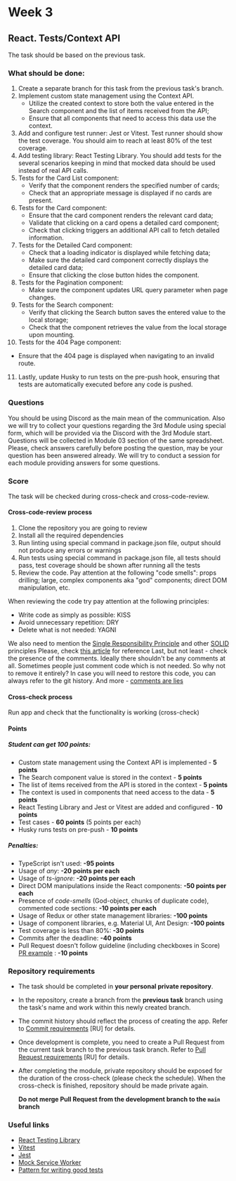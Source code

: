# Week 3

## React. Tests/Context API

The task should be based on the previous task.

### What should be done:

1. Create a separate branch for this task from the previous task's branch.
2. Implement custom state management using the Context API.
   - Utilize the created context to store both the value entered in the Search component and the list of items received from the API;
   - Ensure that all components that need to access this data use the context.
3. Add and configure test runner: Jest or Vitest. Test runner should show the test coverage. You should aim to reach at least 80% of the test coverage.
4. Add testing library: React Testing Library. You should add tests for the several scenarios keeping in mind that mocked data should be used instead of real API calls.
5. Tests for the Card List component:
   - Verify that the component renders the specified number of cards;
   - Check that an appropriate message is displayed if no cards are present.
6. Tests for the Card component:
   - Ensure that the card component renders the relevant card data;
   - Validate that clicking on a card opens a detailed card component;
   - Check that clicking triggers an additional API call to fetch detailed information.
7. Tests for the Detailed Card component:
   - Check that a loading indicator is displayed while fetching data;
   - Make sure the detailed card component correctly displays the detailed card data;
   - Ensure that clicking the close button hides the component.
8. Tests for the Pagination component:
   - Make sure the component updates URL query parameter when page changes.
9. Tests for the Search component:
   - Verify that clicking the Search button saves the entered value to the local storage;
   - Check that the component retrieves the value from the local storage upon mounting.
10. Tests for the 404 Page component:

- Ensure that the 404 page is displayed when navigating to an invalid route.

11. Lastly, update Husky to run tests on the pre-push hook, ensuring that tests are automatically executed before any code is pushed.

### Questions

You should be using Discord as the main mean of the communication.
Also we will try to collect your questions regarding the 3rd Module using special form, which will be provided via the Discord with the 3rd Module start. Questions will be collected in Module 03 section of the same spreadsheet. Please, check answers carefully before posting the question, may be your question has been answered already.
We will try to conduct a session for each module providing answers for some questions.

### Score

The task will be checked during cross-check and cross-code-review.

#### Cross-code-review process

1. Clone the repository you are going to review
2. Install all the required dependencies
3. Run linting using special command in package.json file, output should not produce any errors or warnings
4. Run tests using special command in package.json file, all tests should pass, test coverage should be shown after running all the tests
5. Review the code. Pay attention at the following "code smells": props drilling; large, complex components aka "god" components; direct DOM manipulation, etc.

When reviewing the code try pay attention at the following principles:

- Write code as simply as possible: KISS
- Avoid unnecessary repetition: DRY
- Delete what is not needed: YAGNI

We also need to mention the [Single Responsibility Principle](https://en.wikipedia.org/wiki/Single-responsibility_principle) and other [SOLID](https://en.wikipedia.org/wiki/SOLID) principles
Please, check [this article](https://dmitripavlutin.com/7-architectural-attributes-of-a-reliable-react-component/) for reference
Last, but not least - check the presence of the comments. Ideally there shouldn't be any comments at all. Sometimes people just comment code which is not needed. So why not to remove it entirely? In case you will need to restore this code, you can always refer to the git history. And more - [comments are lies](https://blog.devgenius.io/code-should-be-the-one-version-of-the-truth-dont-add-comments-b0bcd8631a9a)

#### Cross-check process

Run app and check that the functionality is working (cross-check)

#### Points

##### Student can get 100 points:

- Custom state management using the Context API is implemented - **5 points**
- The Search component value is stored in the context - **5 points**
- The list of items received from the API is stored in the context - **5 points**
- The context is used in components that need access to the data - **5 points**
- React Testing Library and Jest or Vitest are added and configured - **10 points**
- Test cases - **60 points** (5 points per each)
- Husky runs tests on pre-push - **10 points**

##### Penalties:

- TypeScript isn't used: **-95 points**
- Usage of _any_: **-20 points per each**
- Usage of _ts-ignore_: **-20 points per each**
- Direct DOM manipulations inside the React components: **-50 points per each**
- Presence of _code-smells_ (God-object, chunks of duplicate code), commented code sections: **-10 points per each**
- Usage of Redux or other state management libraries: **-100 points**
- Usage of component libraries, e.g. Material UI, Ant Design: **-100 points**
- Test coverage is less than 80%: **-30 points**
- Commits after the deadline: **-40 points**
- Pull Request doesn't follow guideline (including checkboxes in Score) [PR example](https://docs.rs.school/#/pull-request-review-process?id=%d0%a2%d1%80%d0%b5%d0%b1%d0%be%d0%b2%d0%b0%d0%bd%d0%b8%d1%8f-%d0%ba-pull-request-pr) : **-10 points**

### Repository requirements

- The task should be completed in **your personal private repository**.
- In the repository, create a branch from the **previous task** branch using the task's name and work within this newly created branch.
- The commit history should reflect the process of creating the app. Refer to [Commit requirements](https://docs.rs.school/#/git-convention?id=%D0%A2%D1%80%D0%B5%D0%B1%D0%BE%D0%B2%D0%B0%D0%BD%D0%B8%D1%8F-%D0%BA-%D0%B8%D0%BC%D0%B5%D0%BD%D0%B0%D0%BC-%D0%BA%D0%BE%D0%BC%D0%BC%D0%B8%D1%82%D0%BE%D0%B2) [RU] for details.
- Once development is complete, you need to create a Pull Request from the current task branch to the previous task branch. Refer to [Pull Request requirements](https://docs.rs.school/#/pull-request-review-process?id=%D0%A2%D1%80%D0%B5%D0%B1%D0%BE%D0%B2%D0%B0%D0%BD%D0%B8%D1%8F-%D0%BA-pull-request-pr) [RU] for details.
- After completing the module, private repository should be exposed for the duration of the cross-check (please check the schedule). When the cross-check is finished, repository should be made private again.

  **Do not merge Pull Request from the development branch to the `main` branch**

### Useful links

- [React Testing Library](https://testing-library.com/docs/react-testing-library/intro)
- [Vitest](https://vitest.dev/guide/)
- [Jest](https://jestjs.io/docs/getting-started)
- [Mock Service Worker](https://mswjs.io/docs/)
- [Pattern for writing good tests](https://automationpanda.com/2020/07/07/arrange-act-assert-a-pattern-for-writing-good-tests/)
